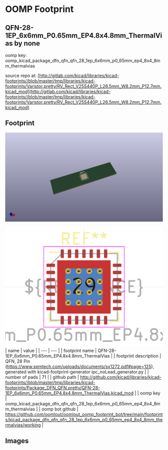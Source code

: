 # OOMP Footprint  
## QFN-28-1EP_6x6mm_P0.65mm_EP4.8x4.8mm_ThermalVias  by none  
  
oomp key: oomp_kicad_package_dfn_qfn_qfn_28_1ep_6x6mm_p0_65mm_ep4_8x4_8mm_thermalvias  
  
source repo at: [http://gitlab.com/kicad/libraries/kicad-footprints//blob/master/tmp/libraries/kicad-footprints/Varistor.pretty/RV_Rect_V25S440P_L26.5mm_W8.2mm_P12.7mm.kicad_mod](http://gitlab.com/kicad/libraries/kicad-footprints//blob/master/tmp/libraries/kicad-footprints/Varistor.pretty/RV_Rect_V25S440P_L26.5mm_W8.2mm_P12.7mm.kicad_mod)  
## Footprint  
  
[![working_kicad_pcb_3d.png](working_kicad_pcb_3d_600.png)](working_kicad_pcb_3d.png)  
  
[![working.png](working_600.png)](working.png)  
| name | value | 
| --- | --- | 
| footprint name | QFN-28-1EP_6x6mm_P0.65mm_EP4.8x4.8mm_ThermalVias | 
| footprint description | QFN, 28 Pin (https://www.semtech.com/uploads/documents/sx1272.pdf#page=125), generated with kicad-footprint-generator ipc_noLead_generator.py | 
| number of pads | 71 | 
| github path | http://github.com/kicad/libraries/kicad-footprints//blob/master/tmp/libraries/kicad-footprints/Package_DFN_QFN.pretty/QFN-28-1EP_6x6mm_P0.65mm_EP4.8x4.8mm_ThermalVias.kicad_mod | 
| oomp key | oomp_kicad_package_dfn_qfn_qfn_28_1ep_6x6mm_p0_65mm_ep4_8x4_8mm_thermalvias | 
| oomp bot github | https://github.com/oomlout/oomlout_oomp_footprint_bot/tree/main/footprints/kicad_package_dfn_qfn_qfn_28_1ep_6x6mm_p0_65mm_ep4_8x4_8mm_thermalvias/working | 
## Images  
